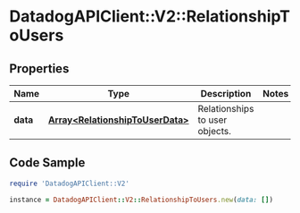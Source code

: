 # DatadogAPIClient::V2::RelationshipToUsers

## Properties

Name | Type | Description | Notes
------------ | ------------- | ------------- | -------------
**data** | [**Array&lt;RelationshipToUserData&gt;**](RelationshipToUserData.md) | Relationships to user objects. | 

## Code Sample

```ruby
require 'DatadogAPIClient::V2'

instance = DatadogAPIClient::V2::RelationshipToUsers.new(data: [])
```


